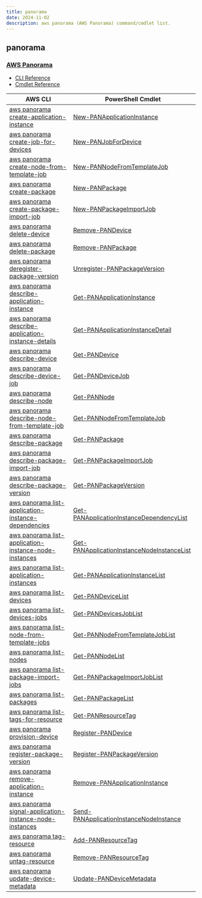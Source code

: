 ```yaml
---
title: panorama
date: 2024-11-02
description: aws panorama (AWS Panorama) command/cmdlet list.
---
```


## panorama

### [AWS Panorama](https://aws.amazon.com/panorama/)

* [CLI Reference](https://awscli.amazonaws.com/v2/documentation/api/latest/reference/panorama/index.html)
* [Cmdlet Reference](https://docs.aws.amazon.com/powershell/latest/reference/items/Panorama_cmdlets.html)

|AWS CLI|PowerShell Cmdlet|
|----|----|
|[aws panorama create-application-instance](https://awscli.amazonaws.com/v2/documentation/api/latest/reference/panorama/create-application-instance.html)|[New-PANApplicationInstance](https://docs.aws.amazon.com/powershell/latest/reference/items/New-PANApplicationInstance.html)|
|[aws panorama create-job-for-devices](https://awscli.amazonaws.com/v2/documentation/api/latest/reference/panorama/create-job-for-devices.html)|[New-PANJobForDevice](https://docs.aws.amazon.com/powershell/latest/reference/items/New-PANJobForDevice.html)|
|[aws panorama create-node-from-template-job](https://awscli.amazonaws.com/v2/documentation/api/latest/reference/panorama/create-node-from-template-job.html)|[New-PANNodeFromTemplateJob](https://docs.aws.amazon.com/powershell/latest/reference/items/New-PANNodeFromTemplateJob.html)|
|[aws panorama create-package](https://awscli.amazonaws.com/v2/documentation/api/latest/reference/panorama/create-package.html)|[New-PANPackage](https://docs.aws.amazon.com/powershell/latest/reference/items/New-PANPackage.html)|
|[aws panorama create-package-import-job](https://awscli.amazonaws.com/v2/documentation/api/latest/reference/panorama/create-package-import-job.html)|[New-PANPackageImportJob](https://docs.aws.amazon.com/powershell/latest/reference/items/New-PANPackageImportJob.html)|
|[aws panorama delete-device](https://awscli.amazonaws.com/v2/documentation/api/latest/reference/panorama/delete-device.html)|[Remove-PANDevice](https://docs.aws.amazon.com/powershell/latest/reference/items/Remove-PANDevice.html)|
|[aws panorama delete-package](https://awscli.amazonaws.com/v2/documentation/api/latest/reference/panorama/delete-package.html)|[Remove-PANPackage](https://docs.aws.amazon.com/powershell/latest/reference/items/Remove-PANPackage.html)|
|[aws panorama deregister-package-version](https://awscli.amazonaws.com/v2/documentation/api/latest/reference/panorama/deregister-package-version.html)|[Unregister-PANPackageVersion](https://docs.aws.amazon.com/powershell/latest/reference/items/Unregister-PANPackageVersion.html)|
|[aws panorama describe-application-instance](https://awscli.amazonaws.com/v2/documentation/api/latest/reference/panorama/describe-application-instance.html)|[Get-PANApplicationInstance](https://docs.aws.amazon.com/powershell/latest/reference/items/Get-PANApplicationInstance.html)|
|[aws panorama describe-application-instance-details](https://awscli.amazonaws.com/v2/documentation/api/latest/reference/panorama/describe-application-instance-details.html)|[Get-PANApplicationInstanceDetail](https://docs.aws.amazon.com/powershell/latest/reference/items/Get-PANApplicationInstanceDetail.html)|
|[aws panorama describe-device](https://awscli.amazonaws.com/v2/documentation/api/latest/reference/panorama/describe-device.html)|[Get-PANDevice](https://docs.aws.amazon.com/powershell/latest/reference/items/Get-PANDevice.html)|
|[aws panorama describe-device-job](https://awscli.amazonaws.com/v2/documentation/api/latest/reference/panorama/describe-device-job.html)|[Get-PANDeviceJob](https://docs.aws.amazon.com/powershell/latest/reference/items/Get-PANDeviceJob.html)|
|[aws panorama describe-node](https://awscli.amazonaws.com/v2/documentation/api/latest/reference/panorama/describe-node.html)|[Get-PANNode](https://docs.aws.amazon.com/powershell/latest/reference/items/Get-PANNode.html)|
|[aws panorama describe-node-from-template-job](https://awscli.amazonaws.com/v2/documentation/api/latest/reference/panorama/describe-node-from-template-job.html)|[Get-PANNodeFromTemplateJob](https://docs.aws.amazon.com/powershell/latest/reference/items/Get-PANNodeFromTemplateJob.html)|
|[aws panorama describe-package](https://awscli.amazonaws.com/v2/documentation/api/latest/reference/panorama/describe-package.html)|[Get-PANPackage](https://docs.aws.amazon.com/powershell/latest/reference/items/Get-PANPackage.html)|
|[aws panorama describe-package-import-job](https://awscli.amazonaws.com/v2/documentation/api/latest/reference/panorama/describe-package-import-job.html)|[Get-PANPackageImportJob](https://docs.aws.amazon.com/powershell/latest/reference/items/Get-PANPackageImportJob.html)|
|[aws panorama describe-package-version](https://awscli.amazonaws.com/v2/documentation/api/latest/reference/panorama/describe-package-version.html)|[Get-PANPackageVersion](https://docs.aws.amazon.com/powershell/latest/reference/items/Get-PANPackageVersion.html)|
|[aws panorama list-application-instance-dependencies](https://awscli.amazonaws.com/v2/documentation/api/latest/reference/panorama/list-application-instance-dependencies.html)|[Get-PANApplicationInstanceDependencyList](https://docs.aws.amazon.com/powershell/latest/reference/items/Get-PANApplicationInstanceDependencyList.html)|
|[aws panorama list-application-instance-node-instances](https://awscli.amazonaws.com/v2/documentation/api/latest/reference/panorama/list-application-instance-node-instances.html)|[Get-PANApplicationInstanceNodeInstanceList](https://docs.aws.amazon.com/powershell/latest/reference/items/Get-PANApplicationInstanceNodeInstanceList.html)|
|[aws panorama list-application-instances](https://awscli.amazonaws.com/v2/documentation/api/latest/reference/panorama/list-application-instances.html)|[Get-PANApplicationInstanceList](https://docs.aws.amazon.com/powershell/latest/reference/items/Get-PANApplicationInstanceList.html)|
|[aws panorama list-devices](https://awscli.amazonaws.com/v2/documentation/api/latest/reference/panorama/list-devices.html)|[Get-PANDeviceList](https://docs.aws.amazon.com/powershell/latest/reference/items/Get-PANDeviceList.html)|
|[aws panorama list-devices-jobs](https://awscli.amazonaws.com/v2/documentation/api/latest/reference/panorama/list-devices-jobs.html)|[Get-PANDevicesJobList](https://docs.aws.amazon.com/powershell/latest/reference/items/Get-PANDevicesJobList.html)|
|[aws panorama list-node-from-template-jobs](https://awscli.amazonaws.com/v2/documentation/api/latest/reference/panorama/list-node-from-template-jobs.html)|[Get-PANNodeFromTemplateJobList](https://docs.aws.amazon.com/powershell/latest/reference/items/Get-PANNodeFromTemplateJobList.html)|
|[aws panorama list-nodes](https://awscli.amazonaws.com/v2/documentation/api/latest/reference/panorama/list-nodes.html)|[Get-PANNodeList](https://docs.aws.amazon.com/powershell/latest/reference/items/Get-PANNodeList.html)|
|[aws panorama list-package-import-jobs](https://awscli.amazonaws.com/v2/documentation/api/latest/reference/panorama/list-package-import-jobs.html)|[Get-PANPackageImportJobList](https://docs.aws.amazon.com/powershell/latest/reference/items/Get-PANPackageImportJobList.html)|
|[aws panorama list-packages](https://awscli.amazonaws.com/v2/documentation/api/latest/reference/panorama/list-packages.html)|[Get-PANPackageList](https://docs.aws.amazon.com/powershell/latest/reference/items/Get-PANPackageList.html)|
|[aws panorama list-tags-for-resource](https://awscli.amazonaws.com/v2/documentation/api/latest/reference/panorama/list-tags-for-resource.html)|[Get-PANResourceTag](https://docs.aws.amazon.com/powershell/latest/reference/items/Get-PANResourceTag.html)|
|[aws panorama provision-device](https://awscli.amazonaws.com/v2/documentation/api/latest/reference/panorama/provision-device.html)|[Register-PANDevice](https://docs.aws.amazon.com/powershell/latest/reference/items/Register-PANDevice.html)|
|[aws panorama register-package-version](https://awscli.amazonaws.com/v2/documentation/api/latest/reference/panorama/register-package-version.html)|[Register-PANPackageVersion](https://docs.aws.amazon.com/powershell/latest/reference/items/Register-PANPackageVersion.html)|
|[aws panorama remove-application-instance](https://awscli.amazonaws.com/v2/documentation/api/latest/reference/panorama/remove-application-instance.html)|[Remove-PANApplicationInstance](https://docs.aws.amazon.com/powershell/latest/reference/items/Remove-PANApplicationInstance.html)|
|[aws panorama signal-application-instance-node-instances](https://awscli.amazonaws.com/v2/documentation/api/latest/reference/panorama/signal-application-instance-node-instances.html)|[Send-PANApplicationInstanceNodeInstance](https://docs.aws.amazon.com/powershell/latest/reference/items/Send-PANApplicationInstanceNodeInstance.html)|
|[aws panorama tag-resource](https://awscli.amazonaws.com/v2/documentation/api/latest/reference/panorama/tag-resource.html)|[Add-PANResourceTag](https://docs.aws.amazon.com/powershell/latest/reference/items/Add-PANResourceTag.html)|
|[aws panorama untag-resource](https://awscli.amazonaws.com/v2/documentation/api/latest/reference/panorama/untag-resource.html)|[Remove-PANResourceTag](https://docs.aws.amazon.com/powershell/latest/reference/items/Remove-PANResourceTag.html)|
|[aws panorama update-device-metadata](https://awscli.amazonaws.com/v2/documentation/api/latest/reference/panorama/update-device-metadata.html)|[Update-PANDeviceMetadata](https://docs.aws.amazon.com/powershell/latest/reference/items/Update-PANDeviceMetadata.html)|

